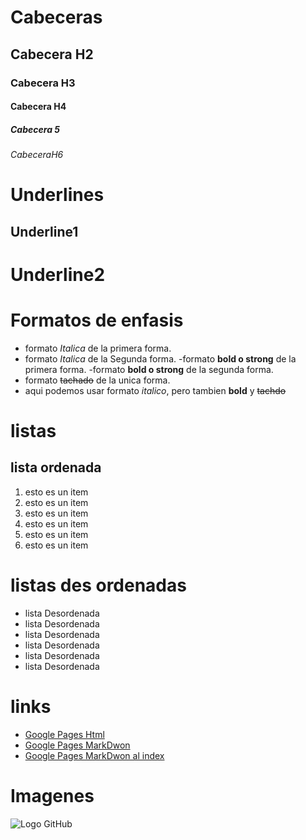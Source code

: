 # Cabeceras
## Cabecera H2
### Cabecera H3
#### Cabecera H4
##### Cabecera 5
###### CabeceraH6

# Underlines
Underline1
----------

Underline2
==========

# Formatos de enfasis
- formato *Italica* de la primera forma.
- formato _Italica_ de la Segunda forma.
-formato **bold o strong**  de la primera forma.
-formato __bold o strong__ de la segunda forma.
- formato ~~tachado~~ de la unica forma.
- aqui podemos usar formato *italico*, pero tambien **bold** y ~~tachdo~~



# listas
## lista ordenada
1. esto es un item
1. esto es un item
1. esto es un item
1. esto es un item
1. esto es un item
1. esto es un item

# listas des ordenadas
 - lista Desordenada
 - lista Desordenada
 - lista Desordenada
 - lista Desordenada
 - lista Desordenada
 - lista Desordenada

 # links
 
 - <a href="http://google.com">Google Pages Html</a>
 - [Google Pages MarkDwon](http://www.google.com)
 - [Google Pages MarkDwon al index](index.html)
 # 



# Imagenes
![Logo GitHub](https://encrypted-tbn0.gstatic.com/images?q=tbn%3AANd9GcQ6YbjP5vT1VgTVr0p2ChwgAtmXZiiF0JuWCKDnEYgcNDqndVkF)
